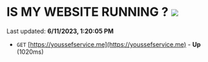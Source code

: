 # IS MY WEBSITE RUNNING ? [![](https://img.shields.io/static/v1?label=Sponsor&message=%E2%9D%A4&logo=GitHub&color=%23fe8e86)](https://github.com/sponsors/<username>)

Last updated: **6/11/2023, 1:20:05 PM**

- `GET` [https://youssefservice.me](https://youssefservice.me) - **Up** (1020ms)
